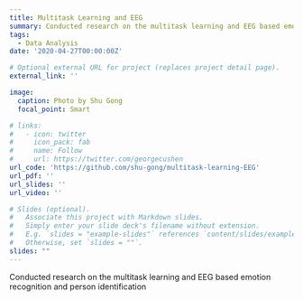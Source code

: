 ```yaml
---
title: Multitask Learning and EEG
summary: Conducted research on the multitask learning and EEG based emotion recognition and person identification 
tags:
  - Data Analysis
date: '2020-04-27T00:00:00Z'

# Optional external URL for project (replaces project detail page).
external_link: ''

image:
  caption: Photo by Shu Gong
  focal_point: Smart

# links:
#   - icon: twitter
#     icon_pack: fab
#     name: Follow
#     url: https://twitter.com/georgecushen
url_code: 'https://github.com/shu-gong/multitask-learning-EEG'
url_pdf: ''
url_slides: ''
url_video: ''

# Slides (optional).
#   Associate this project with Markdown slides.
#   Simply enter your slide deck's filename without extension.
#   E.g. `slides = "example-slides"` references `content/slides/example-slides.md`.
#   Otherwise, set `slides = ""`.
slides: ""
---
```


Conducted research on the multitask learning and EEG based emotion recognition and person identification 
